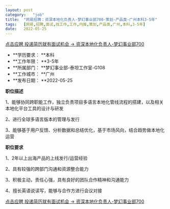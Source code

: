 ```yaml
---
layout:	post
category:	"job"
title:	"网易招聘：资深本地化负责人-梦幻事业部700-策划-产品类-广州本科3-5年"
tags:	[网易,招聘,面试,找工作,工作,内推,策划,产品类,广州,本科,3-5年]
date:	2022-05-25
---
```


[点击应聘 投递简历就有面试机会 ->  资深本地化负责人-梦幻事业部700](http://mobile.bole.netease.com/bole/boleDetail?id=40295&employeeId=346f03c3cda5f04c&key=all)



- **学历要求： **本科
- **工作年限： **3-5年
- **所属部门： **梦幻事业部-泰坦工作室-G108
- **工作城市： **广州
- **发布日期： **2022-05-25



**职位描述**

1、能够协同跨职能工作，独立负责项目多语言本地化管线流程的搭建，以及相关本地化平台工具的设计与研发

2、进行全球多语言版本的管理与发行

3、能够基于用户反馈、分析数据和总结优化，基于市场风向，结合趋势做本地化运营



**职位要求**

1、2年以上出海产品的上线发行/运营经验

2、具有较强的跨部门沟通和资源整合能力

3、积极主动，责任心强，具有良好的团队合作精神和沟通能力

4、擅长英语说读写，能够与合作方进行会议对接



[点击应聘 投递简历就有面试机会 ->  资深本地化负责人-梦幻事业部700](http://mobile.bole.netease.com/bole/boleDetail?id=40295&employeeId=346f03c3cda5f04c&key=all)
